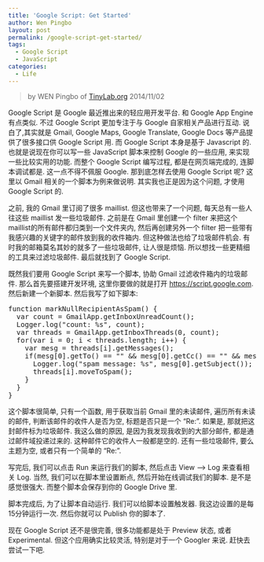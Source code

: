 ```yaml
---
title: 'Google Script: Get Started'
author: Wen Pingbo
layout: post
permalink: /google-script-get-started/
tags:
  - Google Script
  - JavaScript
categories:
  - Life
---
```


> by WEN Pingbo of [TinyLab.org][1]
> 2014/11/02

Google Script 是 Google 最近推出来的轻应用开发平台. 和 Google App Engine 有点类似. 不过 Google Script 更加专注于与 Google 自家相关产品进行互动. 说白了,其实就是 Gmail, Google Maps, Google Translate, Google Docs 等产品提供了很多接口供 Google Script 用. 而 Google Script 本身是基于 Javascript 的. 也就是说现在你可以写一些 JavaScript 脚本来控制 Google 的一些应用, 来实现一些比较实用的功能. 而整个 Google Script 编写过程, 都是在网页端完成的, 连脚本调试都是. 这一点不得不佩服 Google. 那到底怎样去使用 Google Script 呢? 这里以 Gmail 相关的一个脚本为例来做说明. 其实我也正是因为这个问题, 才使用 Google Script 的.

之前, 我的 Gmail 里订阅了很多 maillist. 但这也带来了一个问题, 每天总有一些人往这些 maillist 发一些垃圾邮件. 之前是在 Gmail 里创建一个 filter 来把这个 maillist的所有邮件都归类到一个文件夹内, 然后再创建另外一个 filter 把一些带有我感兴趣的关键字的邮件放到我的收件箱内. 但这种做法也给了垃圾邮件机会. 有时我的邮箱莫名其妙的就多了一些垃圾邮件, 让人很是烦恼. 所以想找一些更精细的工具来过滤垃圾邮件. 最后就找到了 Google Script.

既然我们要用 Google Script 来写一个脚本, 协助 Gmail 过滤收件箱内的垃圾邮件. 那么首先要搭建开发环境, 这里你要做的就是打开 https://script.google.com. 然后新建一个新脚本. 然后我写了如下脚本:

<pre>function markNullRecipientAsSpam() {
  var count = GmailApp.getInboxUnreadCount();
  Logger.log("count: %s", count);
  var threads = GmailApp.getInboxThreads(0, count);
  for(var i = 0; i &lt; threads.length; i++) {
    var mesg = threads[i].getMessages();
    if(mesg[0].getTo() == "" && mesg[0].getCc() == "" && mesg[0].getBcc() == "") {
      Logger.log("spam message: %s", mesg[0].getSubject());
      threads[i].moveToSpam();
    }
  }
}
</pre>

这个脚本很简单, 只有一个函数, 用于获取当前 Gmail 里的未读邮件, 遍历所有未读的邮件, 判断该邮件的收件人是否为空, 标题是否只是一个 &#8220;Re:&#8221;. 如果是, 那就把这封邮件标为垃圾邮件. 我这么做的原因, 是因为我发现我收到的大部分邮件, 都是通过邮件域投递过来的. 这种邮件它的收件人一般都是空的. 还有一些垃圾邮件, 要么主题为空, 或者只有一个简单的 &#8220;Re:&#8221;.

写完后, 我们可以点击 Run 来运行我们的脚本, 然后点击 View &#8211;> Log 来查看相关 Log. 当然, 我们可以在脚本里设置断点, 然后开始在线调试我们的脚本. 是不是感觉很强大. 而整个脚本会保存到你的 Google Drive 里.

脚本完成后, 为了让脚本自动运行. 我们可以给脚本设置触发器. 我这边设置的是每15分钟运行一次. 然后你就可以 Publish 你的脚本了.

现在 Google Script 还不是很完善, 很多功能都是处于 Preview 状态, 或者 Experimental. 但这个应用确实比较灵活, 特别是对于一个 Googler 来说. 赶快去尝试一下吧.





 [1]: http://tinylab.org
